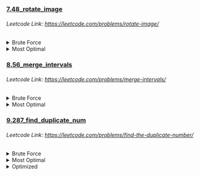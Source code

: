 ### [7.48_rotate_image](https://github.com/shamli1997/sde_sheet_180_problems/blob/main/sde_sheet_180_problems/Day_2_Array_Matrix/7.48_rotate_image.py)
###### Leetcode Link: https://leetcode.com/problems/rotate-image/
<details><summary>Brute Force</summary>


##### TC: O (N ^ 2)  to linearly iterate and put it into some other matrix.
##### SC: O (N ^ 2) to copy it into some other matrix.

1. Take another dummy matrix of n*n, and then take the first row of the matrix and put it in the last column of the dummy matrix.
2. take the second row of the matrix, and put it in the second last column of the matrix and so.
</details>

<details><summary>Most Optimal</summary>

##### TC: O(N ^ 2)
##### SC: O(1)
 1. By observation, we see that the first column of the original matrix is the reverse of the first row of the rotated matrix, so that’s why we transpose the matrix and then reverse each row, and since we are making changes in the matrix itself space complexity gets reduced to O(1).
 2. Transpose of the matrix. (transposing means changing columns to rows and rows to columns)
 3. Reverse each row of the matrix.

</details>

### [8.56_merge_intervals](https://github.com/shamli1997/sde_sheet_180_problems/blob/main/sde_sheet_180_problems/Day_2_Array_Matrix/8.56_merge_intervals.py)
###### Leetcode Link: https://leetcode.com/problems/merge-intervals/
<details><summary>Brute Force</summary>


##### TC:   O(NlogN)+O(N*N). O(NlogN) for sorting the array, and O(N*N) because we are checking to the right for each index which is a nested loop.
##### SC: O(N), as we are using a separate data structure.

1. First check whether the array is sorted or not.If not sort the array.
2. Now linearly iterate over the array and then check for all of its next intervals whether they are overlapping with the interval at the current index. 
3. Take a new data structure and insert the overlapped interval. 
4. If while iterating if the interval lies in the interval present in the data structure simply continue and move to the next interval.
</details>

<details><summary>Most Optimal</summary>

##### TC: O(NlogN) + O(N). O(NlogN) for sorting and O(N) for traversing through the array.
##### SC: O(N) to return the answer of the merged intervals.
 1. Linearly iterate over the array if the data structure is empty insert the interval in the data structure.2. If the last element in the data structure overlaps with the current interval we merge the intervals by updating the last element in the data structure.
 3. and if the current interval does not overlap with the last element in the data structure simply insert it into the data structure.

</details>

### [9.287_find_duplicate_num](https://github.com/shamli1997/sde_sheet_180_problems/blob/main/sde_sheet_180_problems/Day_2_Array_Matrix/9.287_find_duplicate_num.py)
###### Leetcode Link: https://leetcode.com/problems/find-the-duplicate-number/
<details><summary>Brute Force</summary>


##### TC:   O(NlogN +N)  NlogN for sorting the array and O(N) for traversing through the array and checking if adjacent elements are equal or not. But this will distort the array.
##### SC: O(1)

1. Sort the array. After that, if there is any duplicate number they will be adjacent.So we simply have to check if arr[i]==arr[i+1] and if it is true,arr[i] is the duplicate number.
</details>

<details><summary>Most Optimal</summary>

##### TC: O(N), as we are traversing through the array only once.

##### SC: O(N), as we are using extra space for frequency array.
 1. Take a frequency array of size N+1 and initialize it to 0. Now traverse through the array and if the frequency of the element is 0 increase it by 1, else if the frequency is not 0 then that element is the required answer.

</details>

<details><summary>Optimized</summary>

##### TC: O(N), Each element is visited at most twice (once in the first loop to find the duplicate and once in the second loop to restore the numbers).

##### SC: O(1), All manipulation is done in place, so no additional storage (barring one variable) is needed.
1.  Iterate over the array, evaluating each element (let's call the current element curcur).
2. Since we use negative marking, we must ensure that the current element (curcur) is positive (i.e. if curcur is negative, then use its absolute value).

3. Check if nums[cur]nums[cur] is negative.

    1. If it is, then we have already performed this operation for the same number, and hence curcur is the duplicate number. Store curcur as the duplicate and exit the loop.

    2. Otherwise, flip the sign of nums[cur]nums[cur] (i.e. make it negative). Move to the next element and repeat step 3.

4. Once we've identified the duplicate, we could just return the duplicate number. However, even though we were not able to meet the problem constraints, we can show that we are mindful of the constraints by restoring the array. This is done by changing all negative numbers to positive.

</details>